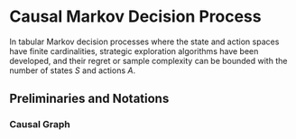 # Causal Markov Decision Process
In tabular Markov decision processes where the state and action spaces have finite cardinalities, strategic exploration algorithms have been developed, and their regret or sample complexity can be bounded with the number of states $S$ and actions $A.$

## Preliminaries and Notations
### Causal Graph
